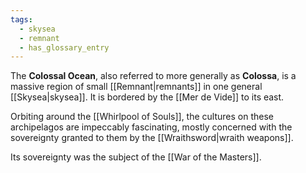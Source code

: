 ```yaml
---
tags:
  - skysea
  - remnant
  - has_glossary_entry
---
```


The **Colossal Ocean**, also referred to more generally as **Colossa**, is a massive region of small [[Remnant|remnants]] in one general [[Skysea|skysea]]. It is bordered by the [[Mer de Vide]] to its east.

Orbiting around the [[Whirlpool of Souls]], the cultures on these archipelagos are impeccably fascinating, mostly concerned with the sovereignty granted to them by the [[Wraithsword|wraith weapons]].

Its sovereignty was the subject of the [[War of the Masters]].